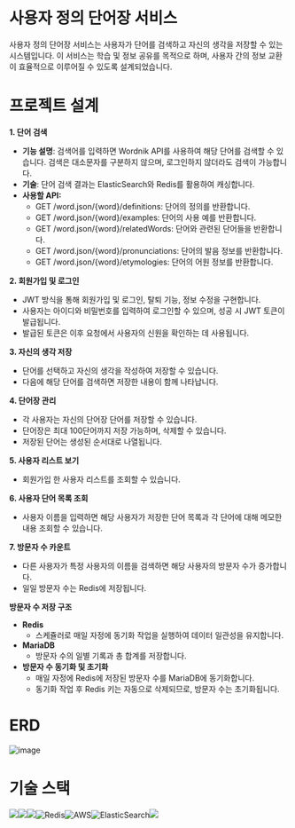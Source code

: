 # 사용자 정의 단어장 서비스
사용자 정의 단어장 서비스는 사용자가 단어를 검색하고 자신의 생각을 저장할 수 있는 시스템입니다. 이 서비스는 학습 및 정보 공유를 목적으로 하며, 사용자 간의 정보 교환이 효율적으로 이루어질 수 있도록 설계되었습니다.

# 프로젝트 설계

**1. 단어 검색**
- **기능 설명**: 검색어를 입력하면 Wordnik API를 사용하여 해당 단어를 검색할 수 있습니다. 검색은 대소문자를 구분하지 않으며, 로그인하지 않더라도 검색이 가능합니다.
- **기술**: 단어 검색 결과는 ElasticSearch와 Redis를 활용하여 캐싱합니다.
- **사용할 API:**
  - GET /word.json/{word}/definitions: 단어의 정의를 반환합니다.
  - GET /word.json/{word}/examples: 단어의 사용 예를 반환합니다.
  - GET /word.json/{word}/relatedWords: 단어와 관련된 단어들을 반환합니다.
  - GET /word.json/{word}/pronunciations: 단어의 발음 정보를 반환합니다.
  - GET /word.json/{word}/etymologies: 단어의 어원 정보를 반환합니다.

**2. 회원가입 및 로그인**
- JWT 방식을 통해 회원가입 및 로그인, 탈퇴 기능, 정보 수정을 구현합니다.
- 사용자는 아이디와 비밀번호를 입력하여 로그인할 수 있으며, 성공 시 JWT 토큰이 발급됩니다.
- 발급된 토큰은 이후 요청에서 사용자의 신원을 확인하는 데 사용됩니다.

**3. 자신의 생각 저장**
- 단어를 선택하고 자신의 생각을 작성하여 저장할 수 있습니다.
- 다음에 해당 단어를 검색하면 저장한 내용이 함께 나타납니다.

**4. 단어장 관리**
- 각 사용자는 자신의 단어장 단어를 저장할 수 있습니다.
- 단어장은 최대 100단어까지 저장 가능하며, 삭제할 수 있습니다.
- 저장된 단어는 생성된 순서대로 나열됩니다.
     
**5. 사용자 리스트 보기**
- 회원가입 한 사용자 리스트를 조회할 수 있습니다.
     
**6. 사용자 단어 목록 조회**
- 사용자 이름을 입력하면 해당 사용자가 저장한 단어 목록과 각 단어에 대해 메모한 내용 조회할 수 있습니다.

**7. 방문자 수 카운트**
   - 다른 사용자가 특정 사용자의 이름을 검색하면 해당 사용자의 방문자 수가 증가합니다.
   - 일일 방문자 수는 Redis에 저장됩니다.

**방문자 수 저장 구조**
- **Redis**
  - 스케쥴러로 매일 자정에 동기화 작업을 실행하여 데이터 일관성을 유지합니다.
- **MariaDB**
  - 방문자 수의 일별 기록과 총 합계를 저장합니다.
- **방문자 수 동기화 및 초기화**
  - 매일 자정에 Redis에 저장된 방문자 수를 MariaDB에 동기화합니다.
  - 동기화 작업 후 Redis 키는 자동으로 삭제되므로, 방문자 수는 초기화됩니다.

# ERD
![image](https://github.com/user-attachments/assets/0372c7be-fac0-400f-a72a-cc9d159d27d2)

# 기술 스택
<img src="https://img.shields.io/badge/java-007396?style=for-the-badge&logo=java&logoColor=white"><img src="https://img.shields.io/badge/spring-6DB33F?style=for-the-badge&logo=spring&logoColor=white"><img src="https://img.shields.io/badge/mariaDB-003545?style=for-the-badge&logo=mariaDB&logoColor=white">![Redis](https://img.shields.io/badge/redis-%23DD0031.svg?style=for-the-badge&logo=redis&logoColor=white)![AWS](https://img.shields.io/badge/AWS-%23FF9900.svg?style=for-the-badge&logo=amazon-aws&logoColor=white)![ElasticSearch](https://img.shields.io/badge/-ElasticSearch-005571?style=for-the-badge&logo=elasticsearch)<img src="https://img.shields.io/badge/Wordnik-0066FF?style=for-the-badge&logo=wordnik&logoColor=white">

